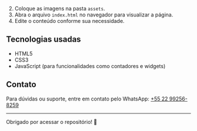 2. Coloque as imagens na pasta `assets`.
3. Abra o arquivo `index.html` no navegador para visualizar a página.
4. Edite o conteúdo conforme sua necessidade.

## Tecnologias usadas

- HTML5
- CSS3
- JavaScript (para funcionalidades como contadores e widgets)

## Contato

Para dúvidas ou suporte, entre em contato pelo WhatsApp: [+55 22 99256-8259](https://wa.me/5522992568259)

---

Obrigado por acessar o repositório! 🚀
